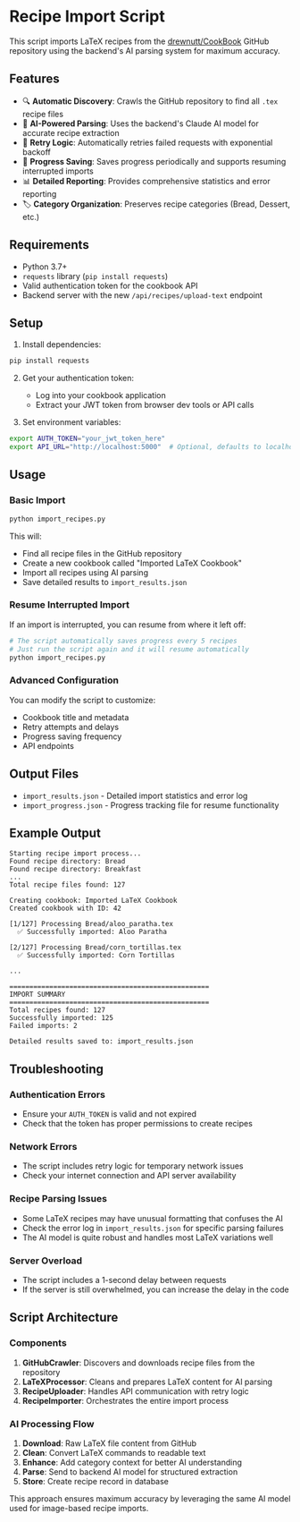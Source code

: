 # Recipe Import Script

This script imports LaTeX recipes from the [drewnutt/CookBook](https://github.com/drewnutt/CookBook) GitHub repository using the backend's AI parsing system for maximum accuracy.

## Features

- 🔍 **Automatic Discovery**: Crawls the GitHub repository to find all `.tex` recipe files
- 🧠 **AI-Powered Parsing**: Uses the backend's Claude AI model for accurate recipe extraction
- 🔄 **Retry Logic**: Automatically retries failed requests with exponential backoff
- 💾 **Progress Saving**: Saves progress periodically and supports resuming interrupted imports
- 📊 **Detailed Reporting**: Provides comprehensive statistics and error reporting
- 🏷️ **Category Organization**: Preserves recipe categories (Bread, Dessert, etc.)

## Requirements

- Python 3.7+
- `requests` library (`pip install requests`)
- Valid authentication token for the cookbook API
- Backend server with the new `/api/recipes/upload-text` endpoint

## Setup

1. Install dependencies:
```bash
pip install requests
```

2. Get your authentication token:
   - Log into your cookbook application
   - Extract your JWT token from browser dev tools or API calls

3. Set environment variables:
```bash
export AUTH_TOKEN="your_jwt_token_here"
export API_URL="http://localhost:5000"  # Optional, defaults to localhost:5000
```

## Usage

### Basic Import

```bash
python import_recipes.py
```

This will:
- Find all recipe files in the GitHub repository
- Create a new cookbook called "Imported LaTeX Cookbook"
- Import all recipes using AI parsing
- Save detailed results to `import_results.json`

### Resume Interrupted Import

If an import is interrupted, you can resume from where it left off:

```bash
# The script automatically saves progress every 5 recipes
# Just run the script again and it will resume automatically
python import_recipes.py
```

### Advanced Configuration

You can modify the script to customize:

- Cookbook title and metadata
- Retry attempts and delays
- Progress saving frequency
- API endpoints

## Output Files

- `import_results.json` - Detailed import statistics and error log
- `import_progress.json` - Progress tracking file for resume functionality

## Example Output

```
Starting recipe import process...
Found recipe directory: Bread
Found recipe directory: Breakfast
...
Total recipe files found: 127

Creating cookbook: Imported LaTeX Cookbook
Created cookbook with ID: 42

[1/127] Processing Bread/aloo_paratha.tex
  ✅ Successfully imported: Aloo Paratha

[2/127] Processing Bread/corn_tortillas.tex
  ✅ Successfully imported: Corn Tortillas

...

==================================================
IMPORT SUMMARY
==================================================
Total recipes found: 127
Successfully imported: 125
Failed imports: 2

Detailed results saved to: import_results.json
```

## Troubleshooting

### Authentication Errors
- Ensure your `AUTH_TOKEN` is valid and not expired
- Check that the token has proper permissions to create recipes

### Network Errors
- The script includes retry logic for temporary network issues
- Check your internet connection and API server availability

### Recipe Parsing Issues
- Some LaTeX recipes may have unusual formatting that confuses the AI
- Check the error log in `import_results.json` for specific parsing failures
- The AI model is quite robust and handles most LaTeX variations well

### Server Overload
- The script includes a 1-second delay between requests
- If the server is still overwhelmed, you can increase the delay in the code

## Script Architecture

### Components

1. **GitHubCrawler**: Discovers and downloads recipe files from the repository
2. **LaTeXProcessor**: Cleans and prepares LaTeX content for AI parsing
3. **RecipeUploader**: Handles API communication with retry logic
4. **RecipeImporter**: Orchestrates the entire import process

### AI Processing Flow

1. **Download**: Raw LaTeX file content from GitHub
2. **Clean**: Convert LaTeX commands to readable text
3. **Enhance**: Add category context for better AI understanding
4. **Parse**: Send to backend AI model for structured extraction
5. **Store**: Create recipe record in database

This approach ensures maximum accuracy by leveraging the same AI model used for image-based recipe imports.